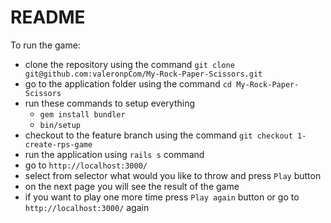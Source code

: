 # README
 
To run the game:
* clone the repository using the command `git clone git@github.com:valeronpCom/My-Rock-Paper-Scissors.git`
* go to the application folder using the command `cd My-Rock-Paper-Scissors`
* run these commands to setup everything
    * `gem install bundler`
    * `bin/setup`
* checkout to the feature branch using the command `git checkout 1-create-rps-game`
* run the application using `rails s` command
* go to `http://localhost:3000/`
* select from selector what would you like to throw and press `Play` button
* on the next page you will see the result of the game
* if you want to play one more time press `Play again` button or go to `http://localhost:3000/` again
